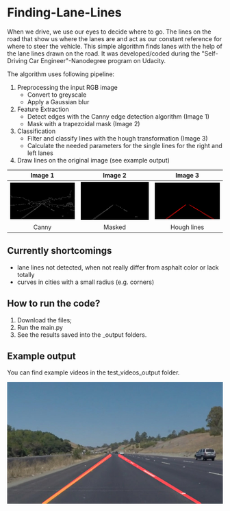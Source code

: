 # Finding-Lane-Lines
When we drive, we use our eyes to decide where to go. The lines on the road that show us where the lanes are and act as our constant reference for where to steer the vehicle.
This simple algorithm finds lanes with the help of the lane lines drawn on the road. It was developed/coded during the "Self-Driving Car Engineer"-Nanodegree program on Udacity.

The algorithm uses following pipeline:
  1. Preprocessing the input RGB image
      * Convert to greyscale
      * Apply a Gaussian blur
  2. Feature Extraction
      * Detect edges with the Canny edge detection algorithm (Image 1)
      * Mask with a trapezoidal mask (Image 2)
  3. Classification
      * Filter and classify lines with the hough transformation (Image 3)
      * Calculate the needed parameters for the single lines for the right and left lanes
  4. Draw lines on the original image (see example output)
  
| Image 1 | Image 2 | Image 3 |
| :---: | :---: | :---: |
| ![Image](test_images_output/canny_solidYellowCurve.jpg)  | ![Image](test_images_output/masked_solidYellowCurve.jpg) | ![Image](test_images_output/hough_solidYellowCurve2.jpg) |
| Canny | Masked | Hough lines |  

## Currently shortcomings
  
  * lane lines not detected, when not really differ from asphalt color or lack totally
  * curves in cities with a small radius (e.g. corners)
  
## How to run the code?

  1. Download the files;
  2. Run the main.py
  3. See the results saved into the _output folders.
  
## Example output

You can find example videos in the test_videos_output folder.

![Image](test_images_output/solidYellowCurve.jpg)
